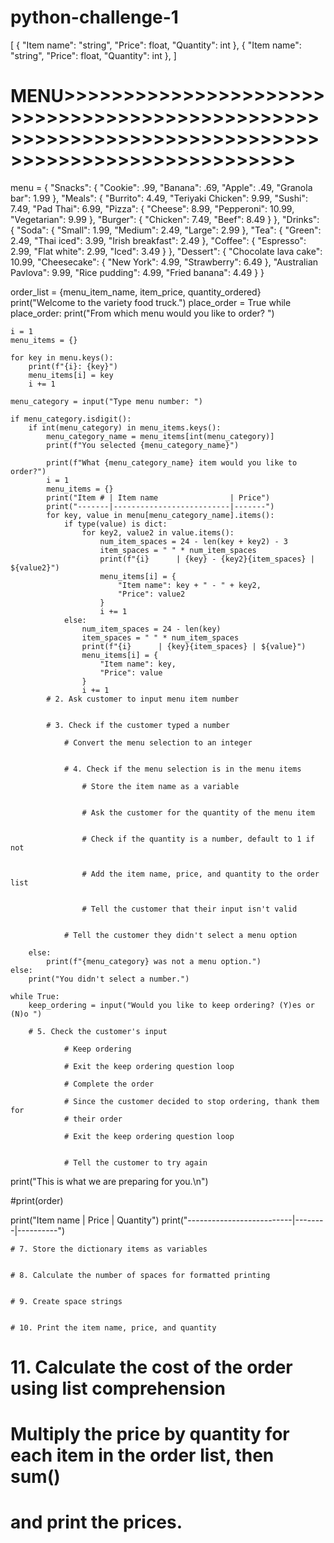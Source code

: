 # python-challenge-1
[
  {
    "Item name": "string",
    "Price": float,
    "Quantity": int
  },
  {
    "Item name": "string",
    "Price": float,
    "Quantity": int
  },
]

# MENU>>>>>>>>>>>>>>>>>>>>>>>>>>>>>>>>>>>>>>>>>>>>>>>>>>>>>>>>>>>>>>>>>>>>>>>>>>>>>>>>>>>>>>>>>>>>>>>>>>
menu = {
    "Snacks": {
        "Cookie": .99,
        "Banana": .69,
        "Apple": .49,
        "Granola bar": 1.99
    },
    "Meals": {
        "Burrito": 4.49,
        "Teriyaki Chicken": 9.99,
        "Sushi": 7.49,
        "Pad Thai": 6.99,
        "Pizza": {
            "Cheese": 8.99,
            "Pepperoni": 10.99,
            "Vegetarian": 9.99
        },
        "Burger": {
            "Chicken": 7.49,
            "Beef": 8.49
        }
    },
    "Drinks": {
        "Soda": {
            "Small": 1.99,
            "Medium": 2.49,
            "Large": 2.99
        },
        "Tea": {
            "Green": 2.49,
            "Thai iced": 3.99,
            "Irish breakfast": 2.49
        },
        "Coffee": {
            "Espresso": 2.99,
            "Flat white": 2.99,
            "Iced": 3.49
        }
    },
    "Dessert": {
        "Chocolate lava cake": 10.99,
        "Cheesecake": {
            "New York": 4.99,
            "Strawberry": 6.49
        },
        "Australian Pavlova": 9.99,
        "Rice pudding": 4.99,
        "Fried banana": 4.49
    }
}

order_list = {menu_item_name, item_price, quantity_ordered} 
print("Welcome to the variety food truck.")
place_order = True
while place_order:
    print("From which menu would you like to order? ")

    i = 1
    menu_items = {}

    for key in menu.keys():
        print(f"{i}: {key}")
        menu_items[i] = key
        i += 1

    menu_category = input("Type menu number: ")

    if menu_category.isdigit():
        if int(menu_category) in menu_items.keys():
            menu_category_name = menu_items[int(menu_category)]
            print(f"You selected {menu_category_name}")

            print(f"What {menu_category_name} item would you like to order?")
            i = 1
            menu_items = {}
            print("Item # | Item name                | Price")
            print("-------|--------------------------|-------")
            for key, value in menu[menu_category_name].items():
                if type(value) is dict:
                    for key2, value2 in value.items():
                        num_item_spaces = 24 - len(key + key2) - 3
                        item_spaces = " " * num_item_spaces
                        print(f"{i}      | {key} - {key2}{item_spaces} | ${value2}")
                        menu_items[i] = {
                            "Item name": key + " - " + key2,
                            "Price": value2
                        }
                        i += 1
                else:
                    num_item_spaces = 24 - len(key)
                    item_spaces = " " * num_item_spaces
                    print(f"{i}      | {key}{item_spaces} | ${value}")
                    menu_items[i] = {
                        "Item name": key,
                        "Price": value
                    }
                    i += 1
            # 2. Ask customer to input menu item number


            # 3. Check if the customer typed a number

                # Convert the menu selection to an integer


                # 4. Check if the menu selection is in the menu items

                    # Store the item name as a variable


                    # Ask the customer for the quantity of the menu item


                    # Check if the quantity is a number, default to 1 if not


                    # Add the item name, price, and quantity to the order list


                    # Tell the customer that their input isn't valid


                # Tell the customer they didn't select a menu option

        else:
            print(f"{menu_category} was not a menu option.")
    else:
        print("You didn't select a number.")

    while True:
        keep_ordering = input("Would you like to keep ordering? (Y)es or (N)o ")

        # 5. Check the customer's input

                # Keep ordering

                # Exit the keep ordering question loop

                # Complete the order

                # Since the customer decided to stop ordering, thank them for
                # their order

                # Exit the keep ordering question loop


                # Tell the customer to try again


print("This is what we are preparing for you.\n")

#print(order)

print("Item name                 | Price  | Quantity")
print("--------------------------|--------|----------")


    # 7. Store the dictionary items as variables


    # 8. Calculate the number of spaces for formatted printing


    # 9. Create space strings


    # 10. Print the item name, price, and quantity


# 11. Calculate the cost of the order using list comprehension
# Multiply the price by quantity for each item in the order list, then sum()
# and print the prices.
